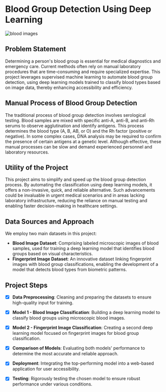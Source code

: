 # Blood Group Detection Using Deep Learning
![blood images](https://media.cnn.com/api/v1/images/stellar/prod/200714121605-hp-only-20200714-blood-groups-card.png?q=w_3201,h_1800,x_0,y_0,c_fill)
## Problem Statement
Determining a person's blood group is essential for medical diagnostics and emergency care. Current methods often rely on manual laboratory procedures that are time-consuming and require specialized expertise. This project leverages supervised machine learning to automate blood group detection, using deep learning models trained to classify blood types based on image data, thereby enhancing accessibility and efficiency.

## Manual Process of Blood Group Detection
The traditional process of blood group detection involves serological testing. Blood samples are mixed with specific anti-A, anti-B, and anti-Rh serums to observe agglutination and identify antigens. This process determines the blood type (A, B, AB, or O) and the Rh factor (positive or negative). In some complex cases, DNA analysis may be required to confirm the presence of certain antigens at a genetic level. Although effective, these manual processes can be slow and demand experienced personnel and laboratory resources.

## Utility of the Project
This project aims to simplify and speed up the blood group detection process. By automating the classification using deep learning models, it offers a non-invasive, quick, and reliable alternative. Such advancements could be invaluable in urgent medical scenarios and in areas lacking laboratory infrastructure, reducing the reliance on manual testing and enabling faster decision-making in healthcare settings.

## Data Sources and Approach
We employ two main datasets in this project:
- **Blood Image Dataset**: Comprising labeled microscopic images of blood samples, used for training a deep learning model that identifies blood groups based on visual characteristics.
- **Fingerprint Image Dataset**: An innovative dataset linking fingerprint images with blood group classifications, enabling the development of a model that detects blood types from biometric patterns.

## Project Steps
- [x] **Data Preprocessing**: Cleaning and preparing the datasets to ensure high-quality input for training.
- [x] **Model 1 - Blood Image Classification**: Building a deep learning model to classify blood groups using microscopic blood images.
- [x] **Model 2 - Fingerprint Image Classification**: Creating a second deep learning model focused on fingerprint images for blood group classification.
- [x] **Comparison of Models**: Evaluating both models' performance to determine the most accurate and reliable approach.
- [x] **Deployment**: Integrating the top-performing model into a web-based application for user accessibility.
- [x] **Testing**: Rigorously testing the chosen model to ensure robust performance under various conditions.

